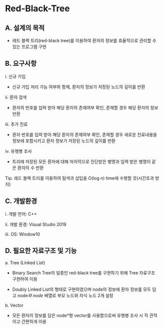 # Red-Black-Tree

## A. 설계의 목적
- 레드 블랙 트리(red-black tree)를 이용하여 환자의 정보를 효율적으로 관리할 수 있는 프로그램 구현

## B. 요구사항

i. 신규 가입
- 신규 가입 처리 가능 여부와 함께, 환자의 정보가 저장된 노드의 깊이를 반환

ii. 환자 검색
- 환자의 번호를 입력 받아 해당 환자의 존재여부 확인, 존재할 경우 해당 환자의 정보 반환

iii. 추가 진료
- 환자 번호를 입력 받아 해당 환자의 존재여부 확인, 존재할 경우 새로운 진료내용을 정보에 포함시키고 환자 정보가 저장된 노드의 깊이를 반환

iv. 유행병 조사
- 트리에 저장된 모든 환자에 대해 마지막으로 진단받은 병명과 입력 받은 병명이 같은 환자의 수 반환

Tip. 레드 블랙 트리를 이용하여 탐색과 삽입을 O(log n) time에 수행할 것(시간초과 방지)
## C. 개발환경

i. 개발 언어: C++

ii. 개발 환경: Visual Studio 2019

iii. OS: Window10

## D. 필요한 자료구조 및 기능

a. Tree (Linked List)

- Binary Search Tree의 일종인 red-black tree를 구현하기 위해 Tree 자료구조
구현하여 이용

- Doubly Linked List의 형태로 구현하였으며 node의 정보에 환자 정보를 모두
담고 node*와 node* 배열로 부모 노드와 자식 노드 2개 설정

b. Vector

- 모든 환자의 정보를 담은 node*형 vector를 사용함으로써 유행병 조사 시 직
관적이고 간편하게 이용
